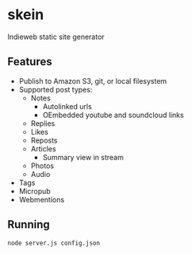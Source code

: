 # skein

Indieweb static site generator

## Features

* Publish to Amazon S3, git, or local filesystem
* Supported post types:
  * Notes
    * Autolinked urls
    * OEmbedded youtube and soundcloud links
  * Replies
  * Likes
  * Reposts
  * Articles
    * Summary view in stream
  * Photos
  * Audio
* Tags
* Micropub
* Webmentions

## Running

```
node server.js config.json
```
